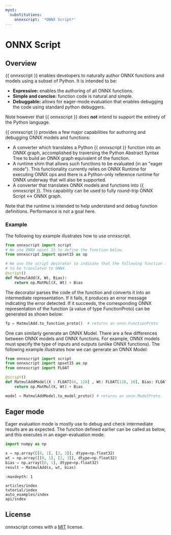 ```yaml
---
myst:
  substitutions:
    onnxscript: '*ONNX Script*'
---
```


# ONNX Script

## Overview

{{ onnxscript }} enables developers to naturally author ONNX functions and
models using a subset of Python. It is intended to be:

- **Expressive:** enables the authoring of all ONNX functions.
- **Simple and concise:** function code is natural and simple.
- **Debuggable:** allows for eager-mode evaluation that enables
  debugging the code using standard python debuggers.

Note however that {{ onnxscript }} does **not** intend to support the entirety
of the Python language.

{{ onnxscript }} provides a few major capabilities for authoring and debugging
ONNX models and functions:

- A converter which translates a Python {{ onnxscript }} function into an
  ONNX graph, accomplished by traversing the Python Abstract Syntax Tree
  to build an ONNX graph equivalent of the function.
- A runtime shim that allows such functions to be evaluated
  (in an "eager mode"). This functionality currently relies on
  ONNX Runtime for executing ONNX ops
  and there is a Python-only reference runtime for ONNX underway that
  will also be supported.
- A converter that translates ONNX models and functions into {{ onnxscript }}.
  This capability can be used to fully round-trip ONNX Script ↔ ONNX graph.

Note that the runtime is intended to help understand and debug function definitions.
Performance is not a goal here.

### Example

The following toy example illustrates how to use onnxscript.

```python
from onnxscript import script
# We use ONNX opset 15 to define the function below.
from onnxscript import opset15 as op

# We use the script decorator to indicate that the following function is meant
# to be translated to ONNX.
@script()
def MatmulAdd(X, Wt, Bias):
    return op.MatMul(X, Wt) + Bias
```

The decorator parses the code of the function and converts it into an intermediate
representation. If it fails, it produces an error message indicating the error detected.
If it succeeds, the corresponding ONNX representation of the function
(a value of type FunctionProto) can be generated as shown below:

```python
fp = MatmulAdd.to_function_proto()  # returns an onnx.FunctionProto
```

One can similarly generate an ONNX Model. There are a few differences between
ONNX models and ONNX functions. For example, ONNX models must specify the
type of inputs and outputs (unlike ONNX functions).
The following example illustrates how we can generate an ONNX Model:

```python
from onnxscript import script
from onnxscript import opset15 as op
from onnxscript import FLOAT

@script()
def MatmulAddModel(X : FLOAT[64, 128] , Wt: FLOAT[128, 10], Bias: FLOAT[10]) -> FLOAT[64, 10]:
    return op.MatMul(X, Wt) + Bias

model = MatmulAddModel.to_model_proto() # returns an onnx.ModelProto
```

## Eager mode

Eager evaluation mode is mostly use to debug and check intermediate results
are as expected. The function defined earlier can be called as below, and this
executes in an eager-evaluation mode.

```python
import numpy as np

x = np.array([[0, 1], [2, 3]], dtype=np.float32)
wt = np.array([[0, 1], [2, 3]], dtype=np.float32)
bias = np.array([0, 1], dtype=np.float32)
result = MatmulAdd(x, wt, bias)
```

```{toctree}
:maxdepth: 1

articles/index
tutorial/index
auto_examples/index
api/index
```

## License

onnxscript comes with a [MIT](https://github.com/microsoft/onnxscript/blob/main/LICENSE) license.
